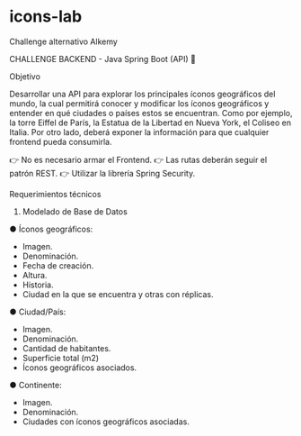 # icons-lab
Challenge alternativo Alkemy

CHALLENGE BACKEND - Java
Spring Boot (API) 🚀

Objetivo

Desarrollar una API para explorar los principales íconos geográficos del mundo, la cual permitirá
conocer y modificar los íconos geográficos y entender en qué ciudades o países estos se encuentran.
Como por ejemplo, la torre Eiffel de París, la Estatua de la Libertad en Nueva York, el Coliseo en Italia.
Por otro lado, deberá exponer la información para que cualquier frontend pueda consumirla.

👉 No es necesario armar el Frontend.
👉 Las rutas deberán seguir el patrón REST.
👉 Utilizar la librería Spring Security.

Requerimientos técnicos

1. Modelado de Base de Datos

● Íconos geográficos:
- Imagen.
- Denominación.
- Fecha de creación.
- Altura.
- Historia.
- Ciudad en la que se encuentra y otras con réplicas.

● Ciudad/País:
- Imagen.
- Denominación.
- Cantidad de habitantes.
- Superficie total (m2)
- Íconos geográficos asociados.

● Continente:
- Imagen.
- Denominación.
- Ciudades con íconos geográficos asociadas.
